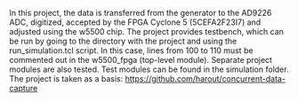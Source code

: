 In this project, the data is transferred from the generator to the AD9226 ADC, digitized, accepted by the FPGA Cyclone 5 (5CEFA2F23I7) and adjusted using the w5500 chip.
The project provides testbench, which can be run by going to the directory with the project and using the run_simulation.tcl script.
In this case, lines from 100 to 110 must be commented out in the w5500_fpga (top-level module).
Separate project modules are also tested. Test modules can be found in the simulation folder.
The project is taken as a basis: https://github.com/harout/concurrent-data-capture
